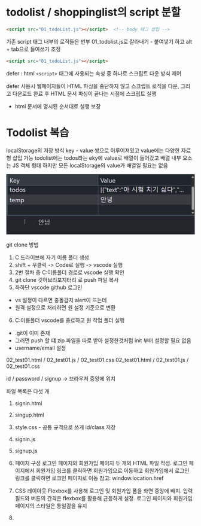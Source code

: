 # todolist / shoppinglist의 script 분할
```html
<script src="01_todoList.js"></script>  <!-- body 태그 삽입 -->
```
기존 script 태그 내부의 로직들은 번부 01_todolist.js로 잘라내기 - 붙여넣기 하고 alt + tab으로 들여쓰기 조정


```html
<script src="01_todoList.js"></script> 
```

defer : html `<script>` 태그에 사용되는 속성 중 하나로 스크립트 다운 방식 제어

defer 사용시 웹페이지들이 HTML 파싱을 중단하지 않고 스크립트 로직을 다운, 그리고 다운로드 완료 후 HTML 문서 파싱이 끝나는 시점에 스크립트 실행

- html 문서에 명시된 순서대로 실행 보장

# Todolist 복습
localStorage의 저장 방식
key - value 쌍으로 이루어져있고 value에는 다양한 자료형 삽입 가능
todolist에는 todos라는 eky에 value로 배열이 들어갔고 배열 내부 요소는 JS 객체 형태
하지만 모든 localStorage의 value가 배열일 필요는 없음

![localStorage Value String 예시](/learning_logs/localStorage예시.png)

git clone 방법
1. C 드라이브에 자기 이름 폴더 생성
2. shift + 우클릭 -> Code로 실행 -> vscode 실행
3. 2번 절차 중 C:이름폴더 경로로 vscode 실행 확인
4. git clone 깃허브리포지터리 로 push 파일 복사
5. 좌하단 vscode github 로그인
  - vs 설정이 다르면 충돌감지 alert이 뜨는데
  - 원격 설정으로 처리하면 원 설정 기준으로 변환
6. C:이름폴더 vscode를 종료하고 원 작업 폴더 실행
  - .git이 이미 존재
  - 그러면 push 할 떄 zip 파일을 따로 받아 설정한것처럼 init 부터 설정할 필요 없음
  - username/email 설정



02_test01.html / 02_test01.js / 02_test01.css
02_test01.html / 02_test01.js / 02_test01.css

id / password / signup -> 브라우저 중앙에 위치

파일 목록은 다섯 개
1. signin.html
2. singup.html
3. style.css - 공통 규격으로 쓰게 id/class 저장
4. signin.js
5. signup.js

1. 페이지 구성 로그인 페이지와 회원가입 페이지 두 개의 HTML 파일 작성. 
   로그인 페이지에서 회원가입 링크를 클릭하면 회원가입으로 이동하고 
   회원가입에서 로그인 링크를 클릭하면 로크인 페이지로 이동
   참고: window.location.href

2. CSS 레이아웃 Flexbox를 사용해 로그인 및 회원가입 폼을 화면 중앙에 배치.
   입력 필드와 버튼의 간격은 flexbox를 활용해 균등하게 설정. 
   로그인 페이지와 회원가입 페이지의 스타일은 통일감을 유지

3. 